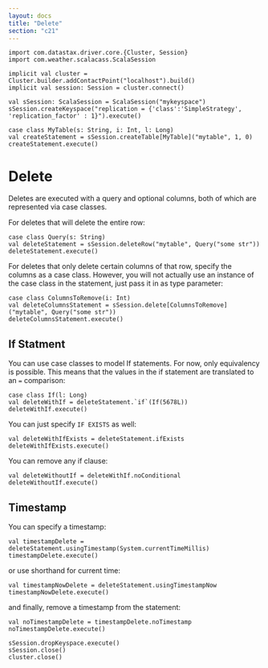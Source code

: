 ```yaml
---
layout: docs
title: "Delete"
section: "c21"
---
```

```tut:invisible
import com.datastax.driver.core.{Cluster, Session}
import com.weather.scalacass.ScalaSession

implicit val cluster = Cluster.builder.addContactPoint("localhost").build()
implicit val session: Session = cluster.connect()

val sSession: ScalaSession = ScalaSession("mykeyspace")
sSession.createKeyspace("replication = {'class':'SimpleStrategy', 'replication_factor' : 1}").execute()

case class MyTable(s: String, i: Int, l: Long)
val createStatement = sSession.createTable[MyTable]("mytable", 1, 0)
createStatement.execute()
```
# Delete

Deletes are executed with a query and optional columns, both of which are represented via case classes.

For deletes that will delete the entire row:

```tut
case class Query(s: String)
val deleteStatement = sSession.deleteRow("mytable", Query("some str"))
deleteStatement.execute()
```

For deletes that only delete certain columns of that row, specify the columns as a case class. However, you will not
actually use an instance of the case class in the statement, just pass it in as type parameter:

```tut
case class ColumnsToRemove(i: Int)
val deleteColumnsStatement = sSession.delete[ColumnsToRemove]("mytable", Query("some str"))
deleteColumnsStatement.execute()
```

## If Statment

You can use case classes to model If statements. For now, only equivalency is possible. This means that the values
in the if statement are translated to an `=` comparison:

```tut
case class If(l: Long)
val deleteWithIf = deleteStatement.`if`(If(5678L))
deleteWithIf.execute()
```

You can just specify `IF EXISTS` as well:
 
```tut
val deleteWithIfExists = deleteStatement.ifExists
deleteWithIfExists.execute()
```

You can remove any if clause:

```tut
val deleteWithoutIf = deleteWithIf.noConditional
deleteWithoutIf.execute()
```

## Timestamp

You can specify a timestamp:

```tut
val timestampDelete = deleteStatement.usingTimestamp(System.currentTimeMillis)
timestampDelete.execute()
```

or use shorthand for current time:

```tut
val timestampNowDelete = deleteStatement.usingTimestampNow
timestampNowDelete.execute()
```

and finally, remove a timestamp from the statement:

```tut
val noTimestampDelete = timestampDelete.noTimestamp
noTimestampDelete.execute()
```
```tut:invisible
sSession.dropKeyspace.execute()
sSession.close()
cluster.close()
```